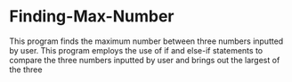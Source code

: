 # Finding-Max-Number
This program finds the maximum number between three numbers inputted by user.
This program employs the use of if and else-if statements to compare the three numbers inputted by user and brings out the largest of the three
